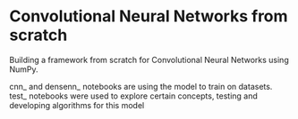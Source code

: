 # Convolutional Neural Networks from scratch

Building a framework from scratch for Convolutional Neural Networks using NumPy.

cnn_ and densenn_ notebooks are using the model to train on datasets.
test_ notebooks were used to explore certain concepts, testing and developing algorithms for this model